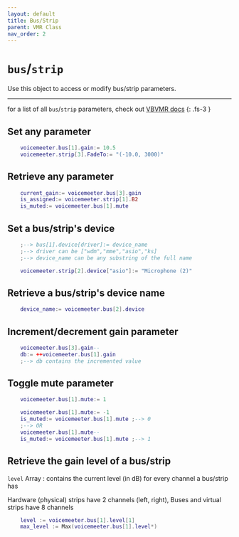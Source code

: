 ```yaml
---
layout: default
title: Bus/Strip
parent: VMR Class
nav_order: 2
---
```

# `bus`/`strip`

Use this object to access or modify bus/strip parameters.

---
for a list of all `bus`/`strip` parameters, check out [VBVMR docs](http://download.vb-audio.com/Download_CABLE/VoicemeeterRemoteAPI.pdf#page=11)
{: .fs-3 }
## Set any parameter

```lua
    voicemeeter.bus[1].gain:= 10.5
    voicemeeter.strip[3].FadeTo:= "(-10.0, 3000)"
```

## Retrieve any parameter
```lua
    current_gain:= voicemeeter.bus[3].gain
    is_assigned:= voicemeeter.strip[1].B2
    is_muted:= voicemeeter.bus[1].mute
```

## Set a bus/strip's device
```lua
    ;--> bus[1].device[driver]:= device_name 
    ;--> driver can be ["wdm","mme","asio","ks]
    ;--> device_name can be any substring of the full name

    voicemeeter.strip[2].device["asio"]:= "Microphone (2)" 
```

## Retrieve a bus/strip's device name
```lua
    device_name:= voicemeeter.bus[2].device
```

## Increment/decrement gain parameter
```lua
    voicemeeter.bus[3].gain--
    db:= ++voicemeeter.bus[1].gain 
    ;--> db contains the incremented value
```

## Toggle mute parameter
```lua
    voicemeeter.bus[1].mute:= 1

    voicemeeter.bus[1].mute:= -1
    is_muted:= voicemeeter.bus[1].mute ;--> 0
    ;--> OR
    voicemeeter.bus[1].mute--
    is_muted:= voicemeeter.bus[1].mute ;--> 1
```

## Retrieve the gain level of a bus/strip
`level` Array : contains the current level (in dB) for every channel a bus/strip has

Hardware (physical) strips have 2 channels (left, right), Buses and virtual strips have 8 channels
```lua
    level := voicemeeter.bus[1].level[1] 
    max_level := Max(voicemeeter.bus[1].level*)
```